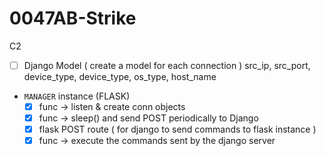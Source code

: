 ﻿# 0047AB-Strike

C2 
- [ ] Django Model ( create a model for each connection )
      src_ip, src_port, device_type, device_type, os_type, host_name
    
- `MANAGER` instance (FLASK)
    - [X] func -> listen & create conn objects
    - [X] func -> sleep() and send POST periodically to Django 
    - [X] flask POST route ( for django to send commands to flask instance )
    - [X] func -> execute the commands sent by the django server
